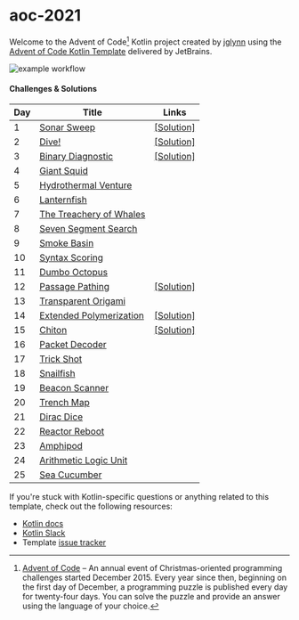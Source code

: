 # aoc-2021

Welcome to the Advent of Code[^aoc] Kotlin project created by [jglynn][github] using the [Advent of Code Kotlin Template][template] delivered by JetBrains.

![example workflow](https://github.com/jglynn/aoc-2021/actions/workflows/gradle.yml/badge.svg)

#### Challenges & Solutions
| Day | Title                                   | Links                                                                                                |
|-----|-----------------------------------------|------------------------------------------------------------------------------------------------------|
| 1   | [Sonar Sweep](http://adventofcode.com/2021/day/1) | [\[Solution\]](https://github.com/jglynn/aoc-2021/blob/main/src/main/kotlin/org/jglynn/aoc/Day01.kt) |
| 2   | [Dive!](http://adventofcode.com/2021/day/2) | [\[Solution\]](https://github.com/jglynn/aoc-2021/blob/main/src/main/kotlin/org/jglynn/aoc/Day02.kt) |
| 3   | [Binary Diagnostic](http://adventofcode.com/2021/day/3) | [\[Solution\]](https://github.com/jglynn/aoc-2021/blob/main/src/main/kotlin/org/jglynn/aoc/Day03.kt) |
| 4   | [Giant Squid](http://adventofcode.com/2021/day/4) |                                                                                                      |
| 5   | [Hydrothermal Venture](http://adventofcode.com/2021/day/5) |                                                                                                      |
| 6   | [Lanternfish](http://adventofcode.com/2021/day/6) |                                                                                                      |
| 7   | [The Treachery of Whales](http://adventofcode.com/2021/day/7) |                                                                                                      |
| 8   | [Seven Segment Search](http://adventofcode.com/2021/day/8) |                                                                                                      |
| 9   | [Smoke Basin](http://adventofcode.com/2021/day/9) |                                                                                                      |
| 10  | [Syntax Scoring](http://adventofcode.com/2021/day/10) |                                                                                                      |
| 11  | [Dumbo Octopus](http://adventofcode.com/2021/day/11) |                                                                                                      |
| 12  | [Passage Pathing](http://adventofcode.com/2021/day/12) | [\[Solution\]](https://github.com/jglynn/aoc-2021/blob/main/src/main/kotlin/org/jglynn/aoc/Day12.kt) |
| 13  | [Transparent Origami](http://adventofcode.com/2021/day/13) |                                                                                                      |
| 14  | [Extended Polymerization](http://adventofcode.com/2021/day/14) | [\[Solution\]](https://github.com/jglynn/aoc-2021/blob/main/src/main/kotlin/org/jglynn/aoc/Day14.kt) |
| 15  | [Chiton](http://adventofcode.com/2021/day/15) | [\[Solution\]](https://github.com/jglynn/aoc-2021/blob/main/src/main/kotlin/org/jglynn/aoc/Day15.kt) |
| 16  | [Packet Decoder](http://adventofcode.com/2021/day/16) |                                                                                                      |
| 17  | [Trick Shot](http://adventofcode.com/2021/day/17) |                                                                                                      |
| 18  | [Snailfish](http://adventofcode.com/2021/day/18) |                                                                                                      |
| 19  | [Beacon Scanner](http://adventofcode.com/2021/day/19) |                                                                                                      |
| 20  | [Trench Map](http://adventofcode.com/2021/day/20) |                                                                                                      |
| 21  | [Dirac Dice](http://adventofcode.com/2021/day/21) |                                                                                                      |
| 22  | [Reactor Reboot](http://adventofcode.com/2021/day/22) |                                                                                                      |
| 23  | [Amphipod](http://adventofcode.com/2021/day/23) |                                                                                                      |
| 24  | [Arithmetic Logic Unit](http://adventofcode.com/2021/day/24) |                                                                                                      |
| 25  | [Sea Cucumber](http://adventofcode.com/2021/day/25) |                                                                                                      |

If you're stuck with Kotlin-specific questions or anything related to this template, check out the following resources:

- [Kotlin docs][docs]
- [Kotlin Slack][slack]
- Template [issue tracker][issues]


[^aoc]:
    [Advent of Code][aoc] – An annual event of Christmas-oriented programming challenges started December 2015.
    Every year since then, beginning on the first day of December, a programming puzzle is published every day for twenty-four days.
    You can solve the puzzle and provide an answer using the language of your choice.

[aoc]: https://adventofcode.com
[docs]: https://kotlinlang.org/docs/home.html
[github]: https://github.com/jglynn
[issues]: https://github.com/kotlin-hands-on/advent-of-code-kotlin-template/issues
[kotlin]: https://kotlinlang.org
[slack]: https://surveys.jetbrains.com/s3/kotlin-slack-sign-up
[template]: https://github.com/kotlin-hands-on/advent-of-code-kotlin-template
